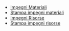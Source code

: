 - [Impegni Materiali](Sorgenti/OJ/PGM/P_P5IM01)
- [Stampa impegni materiali](Sorgenti/OJ/PGM/P_P5IM51)
- [Impegni Risorse](Sorgenti/OJ/PGM/P_P5AT20)
- [Stampa impegni risorse](Sorgenti/OJ/PGM/P_P5IR51)
